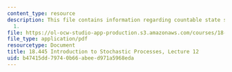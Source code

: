 ```yaml
---
content_type: resource
description: This file contains information regarding countable state space chain
  1.
file: https://ol-ocw-studio-app-production.s3.amazonaws.com/courses/18-445-introduction-to-stochastic-processes-spring-2015/b47415dd79740b66abeed971a5968eda_MIT18_445S15_lecture12.pdf
file_type: application/pdf
resourcetype: Document
title: 18.445 Introduction to Stochastic Processes, Lecture 12
uid: b47415dd-7974-0b66-abee-d971a5968eda
---
```

